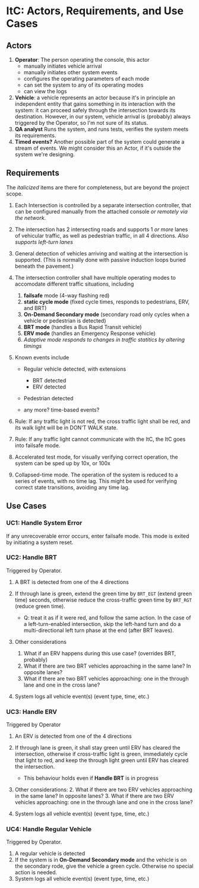 # ItC: Actors, Requirements, and Use Cases

## Actors
1. **Operator**: The person operating the console, this actor
   - manually initiates vehicle arrival
   - manually initiates other system events
   - configures the operating parameters of each mode
   - can set the system to any of its operating modes
   - can view the logs
1. **Vehicle**: a vehicle represents an actor because it's in
   principle an independent entity that gains something in its
   interaction with the system: it can proceed safely through the
   intersection towards its destination.  However, in our system,
   vehicle arrival is (probably) always triggered by the Operator, so
   I'm not sure of its status.
1. **QA analyst** Runs the system, and runs tests, verifies the system
   meets its requirements.
1. **Timed events?** Another possible part of the system could
   generate a stream of events.  We might consider this an Actor, if
   it's outside the system we're designing.

## Requirements
The _italicized_ items are there for completeness, but are beyond the
project scope.


1. Each Intersection is controlled by a separate intersection
   controller, that can be configured manually from the attached
   console *or remotely via the network*.

1. The intersection has 2 intersecting roads and supports 1 *or more*
   lanes of vehicular traffic, as well as pedestrian traffic, in all 4
   directions.  *Also supports left-turn lanes*

1. General detection of vehicles arriving and waiting at the intersection is
   supported.  (This is normally done with passive induction loops
   buried beneath the pavement.)

1. The intersection controller shall have multiple operating modes to
   accomodate different traffic situations, including
   1. **failsafe** mode (4-way flashing red)
   2. **static cycle mode** (fixed cycle times, responds to pedestrians,
      ERV, and BRT)
   3. **On-Demand Secondary mode** (secondary road only cycles when a
      vehicle or pedestrian is detected)
   4. **BRT mode** (handles a Bus Rapid Transit vehicle)
   5. **ERV mode** (handles an Emergency Response vehicle)
   6. *Adaptive mode responds to changes in traffic statitics by
      altering timings*
1. Known events include

    - Regular vehicle detected, with extensions 
        - BRT detected 
        - ERV detected

    - Pedestrian detected
    - any more?  time-based events?
    
1. Rule: If any traffic light is not red, the cross traffic light
   shall be red, and its walk light will be in DON'T WALK state.
1. Rule: If any traffic light cannot communicate with the ItC, the ItC
   goes into failsafe mode.
1. Accelerated test mode, for visually verifying correct operation,
   the system can be sped up by 10x, or 100x
2. Collapsed-time mode.  The operation of the system is reduced to a
   series of events, with no time lag.  This might be used for
   verifying correct state transitions, avoiding any time lag.

## Use Cases
### UC1: Handle System Error
If any unrecoverable error occurs, enter failsafe mode.  This mode is
exited by initiating a system reset.

### UC2: Handle BRT
Triggered by Operator.

1. A BRT is detected from one of the 4 directions
2. If through lane is green, extend the green time by `BRT_EGT`
   (extend green time)
   seconds, otherwise reduce the cross-traffic green time by `BRT_RGT`
   (reduce green time).


    - Q: treat it as if it were red, and follow the same action.  In
      the case of a left-turn-enabled intersection, skip the left-hand
      turn and do a multi-directional left turn phase at the end
      (after BRT leaves).
2. Other considerations
   1. What if an ERV happens during this use case? (overrides BRT, probably)
   2. What if there are two BRT vehicles approaching in the same lane?
      In opposite lanes?
   3. What if there are two BRT vehicles approaching: one in the
      through lane and one in the cross lane?
1. System logs all vehicle event(s) (event type, time, etc.)

### UC3: Handle ERV
Triggered by Operator

1. An ERV is detected from one of the 4 directions
2. If through lane is green, it shall stay green until ERV has cleared
   the intersection, otherwise if cross-traffic light is green,
   immediately cycle that light to red, and keep the through light
   green until ERV has cleared the intersection.  
    - This behaviour holds even if **Handle BRT** is in progress


3. Other considerations:
   2. What if there are two ERV vehicles approaching in the same lane?
      In opposite lanes?
   3. What if there are two ERV vehicles approaching: one in the
      through lane and one in the cross lane?
      
1. System logs all vehicle event(s) (event type, time, etc.)


### UC4: Handle Regular Vehicle
Triggered by Operator.

1. A regular vehicle is detected
1. If the system is in **On-Demand Secondary mode** and the vehicle is
   on the secondary rode, give the vehicle a green cycle.  Otherwise
   no special action is needed.
1. System logs all vehicle event(s) (event type, time, etc.)
